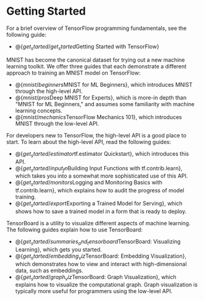 # Getting Started

For a brief overview of TensorFlow programming fundamentals, see the following
guide:

  * @{$get_started/get_started$Getting Started with TensorFlow}

MNIST has become the canonical dataset for trying out a new machine learning
toolkit.  We offer three guides that each demonstrate a different approach
to training an MNIST model on TensorFlow:

  * @{$mnist/beginners$MNIST for ML Beginners}, which introduces MNIST through
    the high-level API.
  * @{$mnist/pros$Deep MNIST for Experts}, which is more-in depth than
    "MNIST for ML Beginners," and assumes some familiarity with machine
    learning concepts.
  * @{$mnist/mechanics$TensorFlow Mechanics 101}, which introduces MNIST through
    the low-level API.

For developers new to TensorFlow, the high-level API is a good place to start.
To learn about the high-level API, read the following guides:

  * @{$get_started/estimator$tf.estimator Quickstart}, which introduces this
    API.
  * @{$get_started/input_fn$Building Input Functions with tf.contrib.learn},
    which takes you into a somewhat more sophisticated use of this API.
  * @{$get_started/monitors$Logging and Monitoring Basics with tf.contrib.learn},
    which explains how to audit the progress of model training.
  * @{$get_started/export$Exporting a Trained Model for Serving}, which shows
    how to save a trained model in a form that is ready to deploy.

TensorBoard is a utility to visualize different aspects of machine learning.
The following guides explain how to use TensorBoard:

  * @{$get_started/summaries_and_tensorboard$TensorBoard: Visualizing Learning},
    which gets you started.
  * @{$get_started/embedding_viz$TensorBoard: Embedding Visualization}, which
    demonstrates how to view and interact with high-dimensional data, such as
    embeddings.
  * @{$get_started/graph_viz$TensorBoard: Graph Visualization}, which explains
    how to visualize the computational graph.  Graph visualization is typically
    more useful for programmers using the low-level API.

